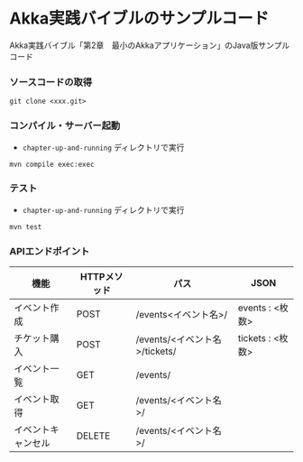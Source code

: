 Akka実践バイブルのサンプルコード
==============

Akka実践バイブル「第2章　最小のAkkaアプリケーション」のJava版サンプルコード

### ソースコードの取得
```
git clone <xxx.git>
```

### コンパイル・サーバー起動
- `chapter-up-and-running` ディレクトリで実行
```
mvn compile exec:exec
```

### テスト
- `chapter-up-and-running` ディレクトリで実行
```
mvn test
```

### APIエンドポイント

| 機能 | HTTPメソッド | パス | JSON |
| --- | ----- | ---- | --- |
| イベント作成 | POST | /events<イベント名>/ | events : <枚数> |
| チケット購入 | POST | /events/<イベント名>/tickets/ | tickets : <枚数> |
| イベント一覧 | GET | /events/ | |
| イベント取得 | GET | /events/<イベント名>/ |
| イベントキャンセル | DELETE | /events/<イベント名>/ |
